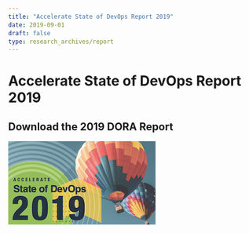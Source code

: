 ```yaml
---
title: "Accelerate State of DevOps Report 2019"
date: 2019-09-01
draft: false
type: research_archives/report
---
```

# Accelerate State of DevOps Report 2019
## Download the 2019 DORA Report
[![Accelerate State of DevOps Report 2019](2019-dora-accelerate-state-of-devops-report.png)](2019-dora-accelerate-state-of-devops-report.pdf)